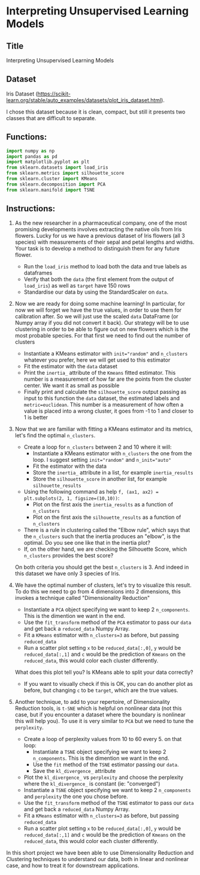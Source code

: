 # Interpreting Unsupervised Learning Models

## Title

Interpreting Unsupervised Learning Models

## Dataset

Iris Dataset (https://scikit-learn.org/stable/auto_examples/datasets/plot_iris_dataset.html).

I chose this dataset because it is clean, compact, but still it presents two classes that are difficult to separate.

## Functions:

```python
import numpy as np
import pandas as pd
import matplotlib.pyplot as plt
from sklearn.datasets import load_iris
from sklearn.metrics import silhouette_score
from sklearn.cluster import KMeans
from sklearn.decomposition import PCA
from sklearn.manifold import TSNE
```

## Instructions:

1) As the new researcher in a pharmaceutical company, one of the most promising developments involves extracting the native oils from Iris flowers. Lucky for us we have a previous dataset of Iris flowers (all 3 species) with measurements of their sepal and petal lengths and widths. Your task is to develop a method to distinguish them for any future flower.

    - Run the `load_iris` method  to load both the data and true labels as dataframes
    - Verify that both the `data` (the first element from the output of `load_iris`) as well as `target` have 150 rows
    - Standardise our data by using the StandardScaler on `data`.
    

2) Now we are ready for doing some machine learning! In particular, for now we will forget we have the true values, in order to use them for calibration after. So we will just use the scaled `data` DataFrame (or Numpy array if you did not convert it back). 
   Our strategy will be to use clustering in order to be able to figure out on new flowers which is the most probable species. For that first we need to find out the number of clusters
   
    - Instantiate a KMeans estimator with `init="random"` and `n_clusters` whatever you prefer, here we will get used to this estimator 
    - Fit the estimator with the `data` dataset
    - Print the `inertia_` attribute of the `Kmeans` fitted estimator. This number is a measurement of how far are the points from the cluster center. We want it as small as possible
    - Finally print and calculate the `silhouette_score` output passing as input to this function the `data` dataset, the estimated labels and `metric=euclidean`. This number is a measurement of how often a value is placed into a wrong cluster, it goes from -1 to 1 and closer to 1 is better
    


3) Now that we are familiar with fitting a KMeans estimator and its metrics, let's find the optimal `n_clusters`.

    - Create a loop for `n_clusters` between 2 and 10 where it will:
        * Instantiate a KMeans estimator with `n_clusters` the one from the loop. I suggest setting `init="random"` and `n_init="auto"`
        * Fit the estimator with the data
        * Store the `inertia_` attribute in a list, for example `inertia_results`
        * Store the `silhouette_score` in another list, for example `silhouette_results`
    - Using the following command as help `f, (ax1, ax2) = plt.subplots(2, 1, figsize=(10,10))`:
        * Plot on the first axis the `inertia_results` as a function of `n_clusters`
        * Plot on the first axis the `silhouette_results` as a function of `n_clusters`
    - There is a rule in clustering called the "Elbow rule", which says that the `n_clusters` such that the inertia produces an "elbow", is the optimal. Do you see one like that in the inertia plot?
    - If, on the other hand, we are checking the Silhouette Score, which `n_clusters` provides the best score?
    
    On both criteria you should get the best `n_clusters` is 3. And indeed in this dataset we have only 3 species of Iris.


4) We have the optimal number of clusters, let's try to visualize this result. To do this we need to go from 4 dimensions into 2 dimensions, this invokes a technique called "Dimensionality Reduction"

    - Instantiate a `PCA` object specifying we want to keep 2 `n_components`. This is the dimention we want in the end.
    - Use the `fit_transform` method of the `PCA` estimator to pass our `data` and get back a `reduced_data` Numpy Array.
    - Fit a `KMeans` estimator with `n_clusters=3` as before, but passing `reduced_data`
    - Run a scatter plot setting `x` to be `reduced_data[:,0]`, `y` would be `reduced_data[:,1]` and `c` would be the prediction of `Kmeans` on the `reduced_data`, this would color each cluster differently.
    
    What does this plot tell you? Is KMeans able to split your data correctly?
    
    - If you want to visually check if this is OK, you can do another plot as before, but changing `c` to be `target`, which are the true values.
    


5) Another technique, to add to your repertoire, of Dimensionality Reduction tools, is `t-SNE` which is helpful on nonlinear data (not this case, but if you encounter a dataset where the boundary is nonlinear this will help you). To use it is very similar to `PCA` but we need to tune the `perplexity`.

    - Create a loop of perplexity values from 10 to 60 every 5. on that loop: 
        - Instantiate a `TSNE` object specifying we want to keep 2 `n_components`. This is the dimention we want in the end.
        - Use the `fit` method of the `TSNE` estimator passing our `data`.
        - Save the `kl_divergence_` attribute
    - Plot the `kl_divergence_` vs `perplexity` and choose the perplexity where the `kl_divergence_` is constant (ie: "converged")    
    - Instantiate a `TSNE` object specifying we want to keep 2 `n_components` and `perplexity` the one you chose before.
    - Use the `fit_transform` method of the `TSNE` estimator to pass our `data` and get back a `reduced_data` Numpy Array.
    - Fit a `KMeans` estimator with `n_clusters=3` as before, but passing `reduced_data`
    - Run a scatter plot setting `x` to be `reduced_data[:,0]`, `y` would be `reduced_data[:,1]` and `c` would be the prediction of `Kmeans` on the `reduced_data`, this would color each cluster differently.



In this short project we have been able to use Dimensionality Reduction and Clustering techniques to understand our data, both in linear and nonlinear case, and how to treat it for downstream applications.